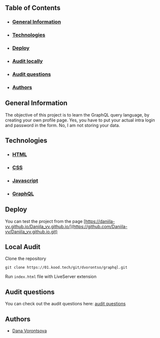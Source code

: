 
## Table of Contents
- ### [General Information](#general-information)
- ### [Technologies](#technologies)
- ### [Deploy](#deploy)
- ### [Audit locally](#local-audit)
- ### [Audit questions](#audit-questions)
- ### [Authors](#authors)

## General Information
The objective of this project is to learn the GraphQL query language, by creating your own profile page.
Yes, you have to put your actual intra login and password in the form.
No, I am not storing your data.

## Technologies
- ### [HTML](https://www.w3.org/html/)
- ### [CSS](https://developer.mozilla.org/en-US/docs/Web/CSS)
- ### [Javascript](https://www.javascript.com/)
- ### [GraphQL](https://graphql.org/)

## Deploy
You can test the project from the page [https://daniila-vv.github.io/Daniila_vv.github.io/](https://github.com/Daniila-vv/Daniila_vv.github.io.git)

## Local Audit
Clone the repository
```
git clone https://01.kood.tech/git/dvorontso/graphql.git
```

Run <code>index.html</code> file with LiveServer extension

## Audit questions
You can check out the audit questions here: [audit questions](
    https://github.com/01-edu/public/tree/master/subjects/graphql/audit
)

## Authors
- [Dana Vorontsova](https://01.kood.tech/git/dvorontso)